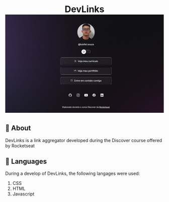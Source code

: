 <h1 align="center">DevLinks</div>

<img src="./.github/preview.png" alt="DevLinks image">
</div>

## :pushpin: About

DevLinks is a link aggregator developed during the Discover course offered by Rocketseat

## :wrench: Languages

During a develop of DevLinks, the following langages were used:

1. CSS
2. HTML
3. Javascript
